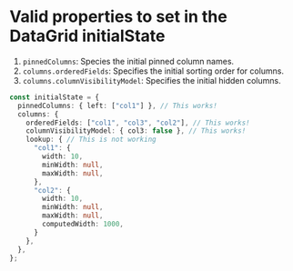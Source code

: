 # Valid properties to set in the DataGrid initialState

1. `pinnedColumns`: Species the initial pinned column names.
2. `columns.orderedFields`: Specifies the initial sorting order for columns.
3. `columns.columnVisibilityModel`: Specifies the initial hidden columns.

```typescript
const initialState = {
  pinnedColumns: { left: ["col1"] }, // This works!
  columns: {
    orderedFields: ["col1", "col3", "col2"], // This works!
    columnVisibilityModel: { col3: false }, // This works!
    lookup: { // This is not working
      "col1": {
        width: 10,
        minWidth: null,
        maxWidth: null,
      },
      "col2": {
        width: 10,
        minWidth: null,
        maxWidth: null,
        computedWidth: 1000,
      }
    },
  },
};
```
